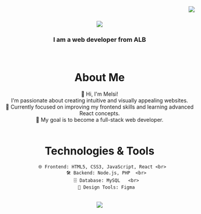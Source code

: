 <img align="right" src="https://visitor-badge.laobi.icu/badge?page_id=koxhajmelsi1.koxhajmelsi1" />
<h1 align="center">
    <img src="https://readme-typing-svg.herokuapp.com/?font=Righteous&size=35&center=true&vCenter=true&width=500&height=70&duration=4000&lines=Hi+There!+👋;+I'm+Melsi+Koxhaj!;" />
</h1>

<h3 align="center">I am a web developer from  ALB </h3>

</br>

<div align="center">
 
  <h1>About Me</h1>
👋 Hi, I'm Melsi! <br> 
I'm passionate about creating intuitive and visually appealing websites.<br>  
🌱 Currently focused on improving my frontend skills and learning advanced React concepts. <br> 
🎯 My goal is to become a full-stack web developer.


 </div>

 </br>

 <div align="center"> 
   <h1>Technologies & Tools</h1>
     
        🌐 Frontend: HTML5, CSS3, JavaScript, React <br>  
         🛠️ Backend: Node.js, PHP  <br>
         🗄️ Database: MySQL   <br>
         🎨 Design Tools: Figma
     



  </a>
 </div>

 </br>

 <div align="center">
    <img src="https://skillicons.dev/icons?i=html,css,javascript,vscode,react,mysql,figma,typescript,nodejs,php,xampp" />
 </div>
